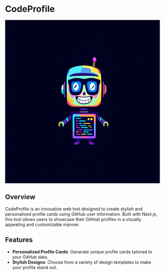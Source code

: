 # CodeProfile

<img src="https://github.com/faanrm/CodeProfile/blob/main/code-profile.jpg" alt="CodeProfile" width="800" height="533"  />

## Overview

CodeProfile is an innovative web tool designed to create stylish and personalized profile cards using GitHub user information. Built with Next.js, this tool allows users to showcase their GitHub profiles in a visually appealing and customizable manner.

## Features

- **Personalized Profile Cards**: Generate unique profile cards tailored to your GitHub data.
- **Stylish Designs**: Choose from a variety of design templates to make your profile stand out.
